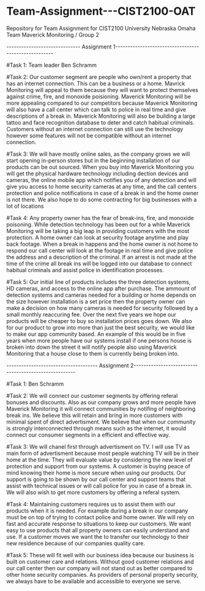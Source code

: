 # Team-Assignment---CIST2100-OAT
Repository for Team Assignment for CIST2100 University Nebraska Omaha 
 Team Maverick Monitoring / Group 2
 
 ------------------------------ Assignment 1-----------------------------------------------------

#Task 1: Team leader Ben Schramm
 
 #Task 2: Our customer segment are people who own/rent a property that has an internet connection. This can be a business or a home. Mavrick Monitoring will appeal to them because they will want to protect themselves against crime, fire, and monoxide poisioning. Maverick Monitoring will be more appealing compared to our competitors because Maverick Monitoring will also have a call center which can talk to police in real time and give descriptions of a break in. Maverick Monitoring will also be building a large tattoo and face recognition database to deter and catch habitual criminals. Customers without an internet connection can still use the technology however some features will not be compatible without an internet connection. 
 
 #Task 3: We will have mostly online sales, as the company grows we will start opening in-person stores but in the beginning installation of our products can be out sourced. When you buy into Maverick Monitoring you will get the physical hardware technology including dection devices and cameras, the online mobile app which notifies you of any detection and will give you access to home security cameras at any time, and the call centers protection and police notifications in case of a break in and the home owner is not there. We also hope to do some contracting for big businesses with a lot of locations
 
 #Task 4: Any property owner has the fear of break-ins, fire, and monoxide poisoning. While detection technology has been out for a while Maverick Monitoring will be taking a big leap in providing customers with the most protection. A home owner can look at security footage anytime and play back footage. When a break in happens and the home owner is not home to respond our call center will look at the footage in real time and give police the address and a description of the criminal. If an arrest is not made at the time of the crime all break ins will be logged into our database to connect habitual criminals and assist police in identification processes. 
 
 #Task 5: Our initial line of products includes the three detection systems, HD cameras, and access to the online app after purchase. The ammount of detection systems and cameras needed for a building or home depends on the size however installation is a set price then the property owner can make a decision on how many cameras is needed for security followed by a small monthly reaccuring fee. Over the next five years we hope our products will be cheaper to buy so installation prices goes down. We also for our product to grow into more than just the best security, we would like to make our app community based. An example of this would be in five years when more people have our systems install if one persons house is broken into down the street it will notify people also using Maverick Monitoring that a house close to them is currently being broken into. 
 
 ------------------------------------- Assignment 2------------------------------------------------------
 
 
 #Task 1: Ben Schramm
 
 #Task 2: We will connect our customer segments by offering referal bonuses and discounts. Also as our company grows and more people have Maverick Monitoring it will connect communities by notifing of neighboring break ins. We believe this will retain and bring in more customers with minimal spent of direct advertisment. We believe that when our community is strongly interconnected through means such as the internet, it would connect our consumer segments in a efficient and effective way.
 
 #Task 3: We will chanel first through advertisment on TV. I will use TV as main form of advertisment because most people watching TV will be in their home at the time. They will evaluate value by considering the new level of protection and support from our systems. A customer is buying peace of mind knowing their home is more secure when using our products. Our support is going to be shown by our call center and support teams that assist with technical issues or will call police for you in case of a break in. We will also wish to get more customers by offering a referal system.
 
 #Task 4: Maintaining customers requires us to assist them with our products when it is needed. For example during a break in our company must be on top of trying to contact police and home owner. We will rely on fast and accurate response to situations to keep our customers. We want easy to use products that all property owners can easily understand and use. If a customer moves we want the to transfer our technology to their new residence because of our companies quality care. 
 
 #Task 5: These will fit well with our business idea because our business is built on customer care and relations. Without good customer relations and our call center then our company will not stand out as better compared to other home security companies. As providers of personal property security, we always have to be available and accessible to everyone we serve.
